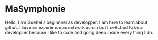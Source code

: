 MaSymphonie
===========
Hello,
I am Guehel a beginnner as developper. I am here to learn about githut.
I have an experience as network admin but I switched to be a developper because I like to code and going deep inside every thing I do.

